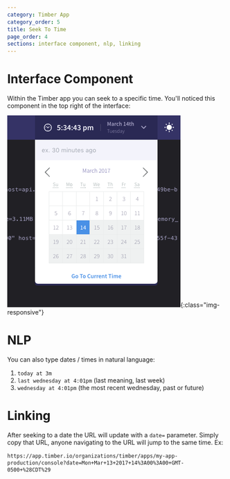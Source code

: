 ```yaml
---
category: Timber App
category_order: 5
title: Seek To Time
page_order: 4
sections: interface component, nlp, linking
---
```


# Interface Component

Within the Timber app you can seek to a specific time. You'll noticed this component
in the top right of the interface:

![Seek to time](/assets/img/docs/time-seeker.png){:class="img-responsive"}


# NLP

You can also type dates / times in natural language:

1. `today at 3m`
2. `last wednesday at 4:01pm` (last meaning, last week)
3. `wednesday at 4:01pm` (the most recent wednesday, past or future)


# Linking

After seeking to a date the URL will update with a `date=` parameter. Simply copy
that URL, anyone navigating to the URL will jump to the same time. Ex:

    https://app.timber.io/organizations/timber/apps/my-app-production/console?date=Mon+Mar+13+2017+14%3A00%3A00+GMT-0500+%28CDT%29